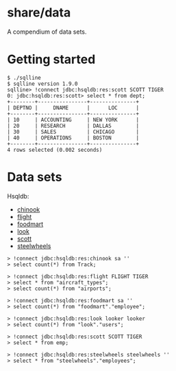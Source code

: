 share/data
==========

A compendium of data sets.

# Getting started

```
$ ./sqlline
$ sqlline version 1.9.0
sqlline> !connect jdbc:hsqldb:res:scott SCOTT TIGER
0: jdbc:hsqldb:res:scott> select * from dept;
+--------+----------------+---------------+
| DEPTNO |     DNAME      |      LOC      |
+--------+----------------+---------------+
| 10     | ACCOUNTING     | NEW YORK      |
| 20     | RESEARCH       | DALLAS        |
| 30     | SALES          | CHICAGO       |
| 40     | OPERATIONS     | BOSTON        |
+--------+----------------+---------------+
4 rows selected (0.002 seconds)
```

# Data sets

Hsqldb:
* [chinook](https://github.com/julianhyde/chinook-data-hsqldb)
* [flight](https://github.com/julianhyde/flight-data-hsqldb)
* [foodmart](https://github.com/julianhyde/foodmart-data-hsqldb)
* [look](https://github.com/hydromatic/look-data-hsqldb)
* [scott](https://github.com/julianhyde/scott-data-hsqldb)
* [steelwheels](https://github.com/julianhyde/steelwheels-data-hsqldb)


```
> !connect jdbc:hsqldb:res:chinook sa ''
> select count(*) from Track;

> !connect jdbc:hsqldb:res:flight FLIGHT TIGER
> select * from "aircraft_types";
> select count(*) from "airports";

> !connect jdbc:hsqldb:res:foodmart sa ''
> select count(*) from "foodmart"."employee";

> !connect jdbc:hsqldb:res:look looker looker
> select count(*) from "look"."users";

> !connect jdbc:hsqldb:res:scott SCOTT TIGER
> select * from emp;

> !connect jdbc:hsqldb:res:steelwheels steelwheels ''
> select * from "steelwheels"."employees";
```

